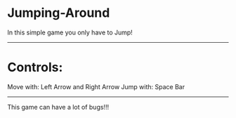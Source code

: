 # Jumping-Around
In this simple game you only have to Jump!
_____________________________________________
# Controls:
Move with: Left Arrow and Right Arrow
Jump with: Space Bar
_____________________________________________
This game can have a lot of bugs!!!
